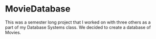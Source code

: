 # MovieDatabase
This was a semester long project that I worked on with three others as a part of my Database Systems class. We decided to create a database of Movies.
